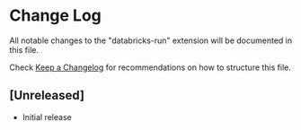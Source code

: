 # Change Log

All notable changes to the "databricks-run" extension will be documented in this file.

Check [Keep a Changelog](http://keepachangelog.com/) for recommendations on how to structure this file.

## [Unreleased]

- Initial release